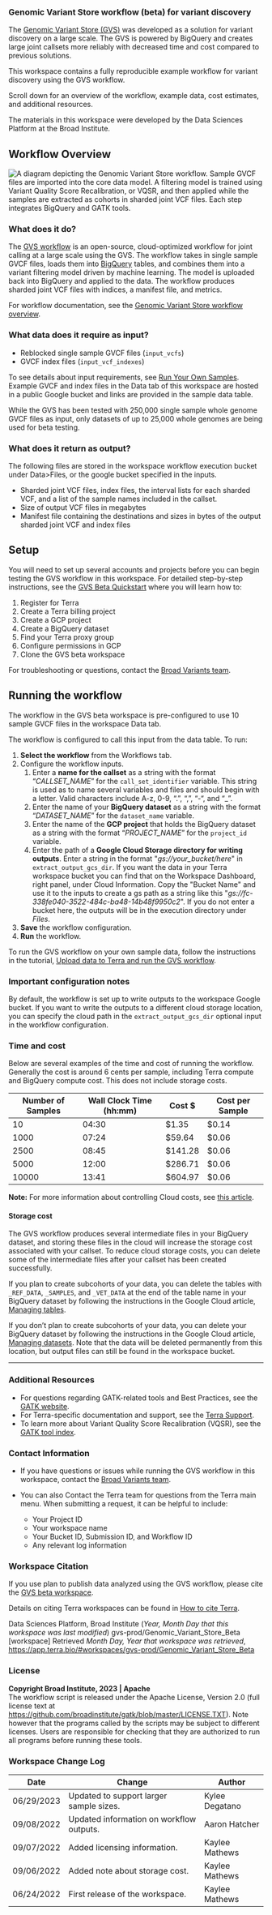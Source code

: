 ### Genomic Variant Store workflow (beta) for variant discovery

The [Genomic Variant Store (GVS)](https://github.com/broadinstitute/gatk/blob/ah_var_store/scripts/variantstore/gvs-product-sheet.pdf) was developed as a solution for variant discovery on a large scale. The GVS is powered by BigQuery and creates large joint callsets more reliably with decreased time and cost compared to previous solutions.

This workspace contains a fully reproducible example workflow for variant discovery using the GVS workflow.

Scroll down for an overview of the workflow, example data, cost estimates, and additional resources.

The materials in this workspace were developed by the Data Sciences Platform at the Broad Institute.

## Workflow Overview

![A diagram depicting the Genomic Variant Store workflow. Sample GVCF files are imported into the core data model. A filtering model is trained using Variant Quality Score Recalibration, or VQSR, and then applied while the samples are extracted as cohorts in sharded joint VCF files. Each step integrates BigQuery and GATK tools.](https://storage.googleapis.com/terra-featured-workspaces/Genomic-Variant-Store/genomic-variant-store_diagram.png)

### What does it do?

The [GVS workflow](https://github.com/broadinstitute/gatk/blob/ah_var_store/scripts/variantstore/wdl/GvsJointVariantCalling.wdl) is an open-source, cloud-optimized workflow for joint calling at a large scale using the GVS. The workflow takes in single sample GVCF files, loads them into [BigQuery](https://cloud.google.com/bigquery/docs) tables, and combines them into a variant filtering model driven by machine learning. The model is uploaded back into BigQuery and applied to the data. The workflow produces sharded joint VCF files with indices, a manifest file, and metrics.

For workflow documentation, see the [Genomic Variant Store workflow overview](https://github.com/broadinstitute/gatk/blob/ah_var_store/scripts/variantstore/beta_docs/gvs-overview.md).

### What data does it require as input?

- Reblocked single sample GVCF files (`input_vcfs`)
- GVCF index files (`input_vcf_indexes`)

To see details about input requirements, see [Run Your Own Samples](https://github.com/broadinstitute/gatk/blob/ah_var_store/scripts/variantstore/beta_docs/run-your-own-samples.md). Example GVCF and index files in the Data tab of this workspace are hosted in a public Google bucket and links are provided in the sample data table.

While the GVS has been tested with 250,000 single sample whole genome GVCF files as input, only datasets of up to 25,000 whole genomes are being used for beta testing.

### What does it return as output?

The following files are stored in the workspace workflow execution bucket under Data>Files, or the google bucket specified in the inputs.

- Sharded joint VCF files, index files, the interval lists for each sharded VCF, and a list of the sample names included in the callset.
- Size of output VCF files in megabytes
- Manifest file containing the destinations and sizes in bytes of the output sharded joint VCF and index files

## Setup

You will need to set up several accounts and projects before you can begin testing the GVS workflow in this workspace. For detailed step-by-step instructions, see the [GVS Beta Quickstart](https://github.com/broadinstitute/gatk/blob/ah_var_store/scripts/variantstore/beta_docs/gvs-quickstart.md) where you will learn how to:

1. Register for Terra
1. Create a Terra billing project
1. Create a GCP project
1. Create a BigQuery dataset
1. Find your Terra proxy group
1. Configure permissions in GCP
1. Clone the GVS beta workspace

For troubleshooting or questions, contact the [Broad Variants team](mailto:variants@broadinstitute.org).

## Running the workflow

The workflow in the GVS beta workspace is pre-configured to use 10 sample GVCF files in the workspace Data tab.

The workflow is configured to call this input from the data table. To run:

1. **Select the workflow** from the Workflows tab.
1. Configure the workflow inputs.
    1. Enter a **name for the callset** as a string with the format “*CALLSET_NAME*” for the `call_set_identifier` variable. This string is used as to name several variables and files and should begin with a letter. Valid characters include A-z, 0-9, “.”, “,”, “-“, and “_”.
    1. Enter the name of your **BigQuery dataset** as a string with the format “*DATASET_NAME*” for the `dataset_name` variable.
    1. Enter the name of the **GCP project** that holds the BigQuery dataset as a string with the format “*PROJECT_NAME*” for the `project_id` variable.
    2. Enter the path of a **Google Cloud Storage directory for writing outputs**.  Enter a string in the format "*gs://your_bucket/here*" in `extract_output_gcs_dir`. If you want the data in your Terra workspace bucket you can find that on the Workspace Dashboard, right panel, under Cloud Information. Copy the "Bucket Name" and use it to the inputs to create a gs path as a string like this "*gs://fc-338fe040-3522-484c-ba48-14b48f9950c2*". If you do not enter a bucket here, the outputs will be in the execution directory under *Files*.
1. **Save** the workflow configuration.
1. **Run** the workflow.

To run the GVS workflow on your own sample data, follow the instructions in the tutorial, [Upload data to Terra and run the GVS workflow](https://github.com/broadinstitute/gatk/blob/ah_var_store/scripts/variantstore/beta_docs/run-your-own-samples.md).

### Important configuration notes

By default, the workflow is set up to write outputs to the workspace Google bucket. If you want to write the outputs to a different cloud storage location, you can specify the cloud path in the `extract_output_gcs_dir` optional input in the workflow configuration.

### Time and cost
Below are several examples of the time and cost of running the workflow. Generally the cost is around 6 cents per sample, including Terra compute and BigQuery compute cost. This does not include storage costs.

| Number of Samples | Wall Clock Time (hh:mm) | Cost $  | Cost per Sample |
|-------------------|-----------------|---------|-----------------|
| 10                | 04:30        | $1.35   |  $0.14          |
| 1000              | 07:24        | $59.64     |  $0.06          |
| 2500              | 08:45        | $141.28     |  $0.06          |
| 5000              | 12:00        | $286.71  |  $0.06          |
| 10000             | 13:41        | $604.97 |  $0.06          |

**Note:** For more information about controlling Cloud costs, see [this article](https://support.terra.bio/hc/en-us/articles/360029748111).

#### Storage cost

The GVS workflow produces several intermediate files in your BigQuery dataset, and storing these files in the cloud will increase the storage cost associated with your callset. To reduce cloud storage costs, you can delete some of the intermediate files after your callset has been created successfully.

If you plan to create subcohorts of your data, you can delete the tables with `_REF_DATA`, `_SAMPLES`, and `_VET_DATA` at the end of the table name in your BigQuery dataset by following the instructions in the Google Cloud article, [Managing tables](https://cloud.google.com/bigquery/docs/managing-tables#deleting_a_table).

If you don’t plan to create subcohorts of your data, you can delete your BigQuery dataset by following the instructions in the Google Cloud article, [Managing datasets](https://cloud.google.com/bigquery/docs/managing-datasets#deleting_a_dataset). Note that the data will be deleted permanently from this location, but output files can still be found in the workspace bucket.

---

### Additional Resources
* For questions regarding GATK-related tools and Best Practices, see the [GATK website](https://gatk.broadinstitute.org/hc/en-us).
* For Terra-specific documentation and support, see the [Terra Support](https://support.terra.bio/hc/en-us).
* To learn more about Variant Quality Score Recalibration (VQSR), see the [GATK tool index](https://gatk.broadinstitute.org/hc/en-us/articles/5257893583259).

### Contact Information
* If you have questions or issues while running the GVS workflow in this workspace, contact the [Broad Variants team](mailto:variants@broadinstitute.org).

* You can also Contact the Terra team for questions from the Terra main menu. When submitting a request, it can be helpful to include:
    * Your Project ID
    * Your workspace name
    * Your Bucket ID, Submission ID, and Workflow ID
    * Any relevant log information

### Workspace Citation
If you use plan to publish data analyzed using the GVS workflow, please cite the [GVS beta workspace](https://app.terra.bio/#workspaces/gvs-prod/Genomic_Variant_Store_Beta).

Details on citing Terra workspaces can be found in [How to cite Terra](https://support.terra.bio/hc/en-us/articles/360035343652).

Data Sciences Platform, Broad Institute (*Year, Month Day that this workspace was last modified*) gvs-prod/Genomic_Variant_Store_Beta [workspace] Retrieved *Month Day, Year that workspace was retrieved*, https://app.terra.bio/#workspaces/gvs-prod/Genomic_Variant_Store_Beta

### License
**Copyright Broad Institute, 2023 | Apache**  
The workflow script is released under the Apache License, Version 2.0 (full license text at https://github.com/broadinstitute/gatk/blob/master/LICENSE.TXT). Note however that the programs called by the scripts may be subject to different licenses. Users are responsible for checking that they are authorized to run all programs before running these tools.

### Workspace Change Log
| Date | Change                                   | Author |
| --- |------------------------------------------| --- |
| 06/29/2023 | Updated to support larger sample sizes.  | Kylee Degatano | 
| 09/08/2022 | Updated information on workflow outputs. | Aaron Hatcher |
| 09/07/2022 | Added licensing information.             | Kaylee Mathews |
| 09/06/2022 | Added note about storage cost.           | Kaylee Mathews |
| 06/24/2022 | First release of the workspace.          | Kaylee Mathews |
